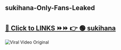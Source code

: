 
 ## sukihana-Only-Fans-Leaked

# <h2><a href="https://clipsfans.com/sukihana&ref=git">🔗 Click to LINKS ⏩⏩ 👉 🟢 sukihana </a></h2>

<a href="https://clipsfans.com/sukihana&ref=git" rel="nofollow" data-target="animated-image.originalLink"><img src="https://i.ibb.co.com/xMMVF88/686577567.gif" alt="Viral Video Original" style="max-width: 100%; display: inline-block;" data-target="animated-image.originalImage"></a>
